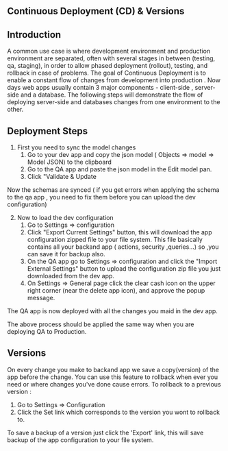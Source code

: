 ## Continuous Deployment (CD) & Versions


## Introduction
A common use case is where development environment and production environment are separated, often with several stages in between (testing, qa, staging), in order to allow phased deployment (rollout), testing, and rollback in case of problems.
The goal of Continuous Deployment is to enable a constant flow of changes from development into production .
Now days web apps usually contain 3 major components - client-side , server-side and a database.
The following steps will demonstrate the flow of deploying server-side and databases changes from one environment to the other.

## Deployment Steps
1. First you need to sync the model changes
    1. Go to your dev app and copy the json model ( Objects => model => Model JSON) to the clipboard
    2. Go to the QA app and paste the json model in the Edit model pan.
    3. Click "Validate & Update

Now the schemas are synced ( if you get errors when applying the schema to the qa app , you need to fix them before you can upload the dev configuration)

2. Now to load the dev configuration
    1. Go to Settings => configuration
    2. Click "Export Current Settings" button, this will download the app configuration zipped file to your file system. This file basically contains all your backand app ( actions, security ,queries...) so ,you can save it for backup also.
    3. On the QA app go to Settings => configuration and  click the "Import External Settings" button to upload the configuration zip file you just downloaded from the dev app.
    4. On Settings => General page click the clear cash icon on the upper right corner (near the delete app icon), and approve the popup message.

The QA app is now deployed with all the changes you maid in the dev app.

The above process should be applied the same way when you are deploying QA to Production.

## Versions

On every change you make to backand app we save a copy(version) of the app before the change.
You can use this feature to rollback when ever you need or where changes you've done cause errors.
To rollback to a previous version :
1. Go to Settings => Configuration
2. Click the Set link which corresponds to the version you wont to rollback to.

To save a backup of a version just click the 'Export' link, this will save backup of the app configuration to your file system.

